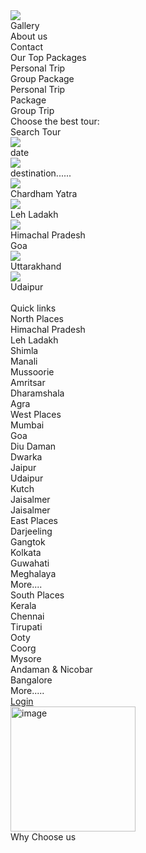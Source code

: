 <!DOCTYPE html>
<html>
<head>
  <meta charset="utf-8" />
  <link rel="icon" href="/favicon.ico" />
  <meta name="viewport" content="width=device-width, initial-scale=1" />
  <meta name="theme-color" content="#000000" />
  <title>Desktop - 1</title>
  <link rel="stylesheet" href="https://fonts.googleapis.com/css?family=Inria+Serif%3A400%2C700"/>
  <link rel="stylesheet" href="https://fonts.googleapis.com/css?family=Source+Sans+Pro%3A400%2C700"/>
  <link rel="stylesheet" href="https://fonts.googleapis.com/css?family=Inter%3A400"/>
  <link rel="stylesheet" href="./styles/desktop-1.css"/>
</head>
<body>
<div class="desktop-1-oCT">
  <div class="auto-group-p6cd-be7">
    <img class="whatsappimage2024-02-27at2251-1-Qjy" src="./assets/whatsappimage2024-02-27at2251-1.png"/>
    <div class="gallery-671">Gallery</div>
    <div class="about-us-8pP">About us</div>
    <div class="contact-Fe7">Contact </div>
  </div>
  <div class="auto-group-hgbf-B1y">Our Top Packages </div>
  <div class="rectangle-25-dPm">
  </div>
  <div class="auto-group-wvs9-MKm">
    <div class="auto-group-a7fj-TNo">
      <div class="frame-10-wYs">Personal Trip</div>
      <div class="frame-11-abq">Group Package</div>
      <div class="frame-12-e5u">Personal Trip</div>
      <div class="frame-13-Jw9">Package </div>
    </div>
    <div class="group-trip-yGb">Group Trip</div>
  </div>
  <div class="auto-group-xgxw-5qR">
    <div class="rectangle-5-DAw">
    </div>
    <div class="choose-the-best-tour--jQB">Choose  the best tour:</div>
    <div class="rectangle-2-C2s">Search Tour</div>
    <div class="frame-7-3ZH">
      <img class="icon-alternate-calendar-LoH" src="./assets/icon-alternate-calendar.png"/>
      <div class="date-TN7">date</div>
    </div>
    <div class="frame-8-mtb">
      <img class="icon-alternate-map-marked-Uo1" src="./assets/icon-alternate-map-marked.png"/>
      <div class="destination-c8X">destination......</div>
    </div>
    <div class="auto-group-xgxw-5qR-bg">
    </div>
  </div>
  <div class="auto-group-h3mf-1Af">
    <div class="frame-1-gnb">
      <div class="auto-group-scny-bef">
        <img class="cbaa1e4707d659c5052b183f7c29-1-L6T" src="./assets/cbaa1e4707d659c5052b183f7c29-1.png"/>
        <div class="chardham-yatra-3Wf">Chardham Yatra</div>
      </div>
      <div class="auto-group-97kq-M1Z">
        <img class="leh-ladakh-images-hd-1-sEo" src="./assets/leh-ladakh-images-hd-1.png"/>
        <div class="leh-ladakh-BmH">Leh Ladakh</div>
      </div>
      <div class="auto-group-r38h-Jqu">
        <img class="kufri-1024x768-1-Fm9" src="./assets/kufri-1024x768-1.png"/>
        <div class="himachal-pradesh-zij">Himachal Pradesh</div>
      </div>
      <div class="auto-group-jyhf-Km1">
        <div class="anjuna-beach-goa-1-qzF">
        </div>
        <div class="goa-vVu">Goa</div>
      </div>
      <div class="auto-group-qugh-ego">
        <img class="nainital-9515872-1-P8b" src="./assets/nainital-9515872-1.png"/>
        <div class="uttarakhand-v8X">Uttarakhand</div>
      </div>
      <div class="auto-group-irm3-FAo">
        <img class="cq5damweb1280-1-P27" src="./assets/cq5damweb1280-1.png"/>
        <div class="udaipur-7Tu">Udaipur</div>
      </div>
    </div>
    <br>
    <div class="quick-links-q91">Quick links </div>
    <div class="auto-group-x1dw-mYT">
      <div class="frame-15-Uhm">
        <div class="north-places-DfM">North Places</div>
        <div class="himachal-pradesh-YSj">Himachal Pradesh</div>
        <div class="leh-ladakh-4fy">Leh Ladakh</div>
        <div class="shimla-PiF">Shimla</div>
        <div class="manali-VFV">Manali</div>
        <div class="mussoorie-DBV">Mussoorie</div>
        <div class="amritsar-LX1">Amritsar</div>
        <div class="dharamshala-4C7">Dharamshala</div>
        <div class="agra-ndu">Agra</div>
      </div>
      <div class="frame-16-KNw">
        <div class="west-places-TV9">West Places</div>
        <div class="mumbai-Bvw">Mumbai</div>
        <div class="goa-iR5">Goa</div>
        <div class="diu-daman-qkb">Diu Daman</div>
        <div class="dwarka-NkX">Dwarka</div>
        <div class="jaipur-uEf">Jaipur</div>
        <div class="udaipur-DWF">Udaipur</div>
        <div class="kutch-9Pu">Kutch</div>
        <div class="jaisalmer-5oM">Jaisalmer</div>
        <div class="jaisalmer-coH">Jaisalmer</div>
      </div>
      <div class="frame-17-kuV">
        <div class="east-places-7EF">East Places</div>
        <div class="darjeeling-37u">Darjeeling</div>
        <div class="gangtok-NR5">Gangtok</div>
        <div class="kolkata-66B">Kolkata</div>
        <div class="guwahati-DwV">Guwahati</div>
        <div class="meghalaya-xPH">Meghalaya</div>
        <div class="more-HgT">More....</div>
      </div>
      <div class="frame-18-S3Z">
        <div class="south-places-Nhu">South Places</div>
        <div class="kerala-JLf">Kerala</div>
        <div class="chennai-qLb">Chennai</div>
        <div class="tirupati-xRD">Tirupati</div>
        <div class="ooty-HyH">Ooty</div>
        <div class="coorg-RJo">Coorg</div>
        <div class="mysore-MiF">Mysore</div>
        <div class="andaman-nicobar-6fq">Andaman &amp; Nicobar</div>
        <div class="bangalore-dQs">Bangalore</div>
        <div class="more-kVV">More.....</div>
      </div>
    </div>
  </div>
  <div class="group-1-UgP"> <a href="log-in.html"> Login </a></div>
  <div class="Choose_us">
    <div id="hello"><img src="https://www.shutterstock.com/image-vector/why-choose-us-sign-on-260nw-2140778173.jpg" alt="image" width="200" height="200">
    <div class="why">Why Choose us</div>
    </div>
  </div>
</div>
</body>
